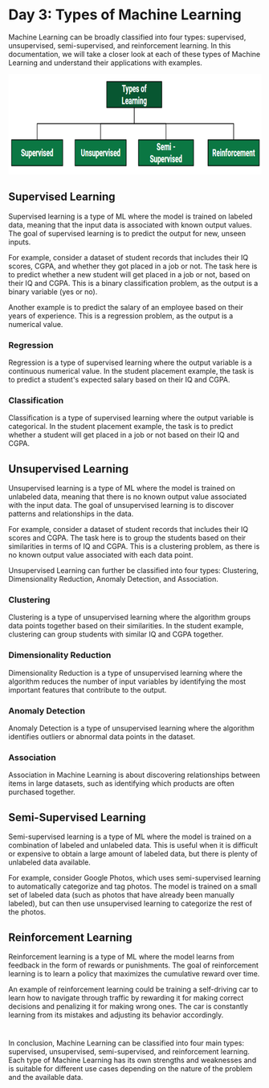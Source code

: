 # Day 3: Types of Machine Learning

Machine Learning can be broadly classified into four types: supervised, unsupervised, semi-supervised, and reinforcement learning. In this documentation, we will take a closer look at each of these types of Machine Learning and understand their applications with examples.

<img src="learning.png" height="200">


## Supervised Learning

Supervised learning is a type of ML where the model is trained on labeled data, meaning that the input data is associated with known output values. The goal of supervised learning is to predict the output for new, unseen inputs.

For example, consider a dataset of student records that includes their IQ scores, CGPA, and whether they got placed in a job or not. The task here is to predict whether a new student will get placed in a job or not, based on their IQ and CGPA. This is a binary classification problem, as the output is a binary variable (yes or no).

Another example is to predict the salary of an employee based on their years of experience. This is a regression problem, as the output is a numerical value.

### Regression
Regression is a type of supervised learning where the output variable is a continuous numerical value. In the student placement example, the task is to predict a student's expected salary based on their IQ and CGPA.

### Classification
Classification is a type of supervised learning where the output variable is categorical. In the student placement example, the task is to predict whether a student will get placed in a job or not based on their IQ and CGPA.


## Unsupervised Learning

Unsupervised learning is a type of ML where the model is trained on unlabeled data, meaning that there is no known output value associated with the input data. The goal of unsupervised learning is to discover patterns and relationships in the data.

For example, consider a dataset of student records that includes their IQ scores and CGPA. The task here is to group the students based on their similarities in terms of IQ and CGPA. This is a clustering problem, as there is no known output value associated with each data point.

Unsupervised Learning can further be classified into four types: Clustering, Dimensionality Reduction, Anomaly Detection, and Association.

### Clustering

Clustering is a type of unsupervised learning where the algorithm groups data points together based on their similarities. In the student example, clustering can group students with similar IQ and CGPA together.

### Dimensionality Reduction

Dimensionality Reduction is a type of unsupervised learning where the algorithm reduces the number of input variables by identifying the most important features that contribute to the output.

### Anomaly Detection

Anomaly Detection is a type of unsupervised learning where the algorithm identifies outliers or abnormal data points in the dataset.

### Association

Association in Machine Learning is about discovering relationships between items in large datasets, such as identifying which products are often purchased together.


## Semi-Supervised Learning

Semi-supervised learning is a type of ML where the model is trained on a combination of labeled and unlabeled data. This is useful when it is difficult or expensive to obtain a large amount of labeled data, but there is plenty of unlabeled data available.

For example, consider Google Photos, which uses semi-supervised learning to automatically categorize and tag photos. The model is trained on a small set of labeled data (such as photos that have already been manually labeled), but can then use unsupervised learning to categorize the rest of the photos.


## Reinforcement Learning

Reinforcement learning is a type of ML where the model learns from feedback in the form of rewards or punishments. The goal of reinforcement learning is to learn a policy that maximizes the cumulative reward over time.

An example of reinforcement learning could be training a self-driving car to learn how to navigate through traffic by rewarding it for making correct decisions and penalizing it for making wrong ones. The car is constantly learning from its mistakes and adjusting its behavior accordingly.

#

In conclusion, Machine Learning can be classified into four main types: supervised, unsupervised, semi-supervised, and reinforcement learning. Each type of Machine Learning has its own strengths and weaknesses and is suitable for different use cases depending on the nature of the problem and the available data.




